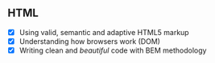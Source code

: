 ## HTML

- [X] Using valid, semantic and adaptive HTML5 markup
- [X] Understanding how browsers work (DOM)
- [X] Writing clean and *beautiful* code with BEM methodology
